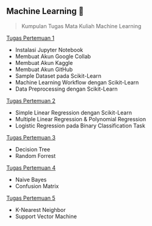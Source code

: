 ## Machine Learning 🤖
> Kumpulan Tugas Mata Kuliah Machine Learning

[Tugas Pertemuan 1](https://github.com/anamrepida/MachineLearning)
-   Instalasi Jupyter Notebook
-   Membuat Akun Google Collab
-   Membuat Akun Kaggle
-   Membuat Akun GitHub
-   Sample Dataset pada Scikit-Learn
-   Machine Learning Workflow dengan Scikit-Learn
-   Data Preprocessing dengan Scikit-Learn

[Tugas Pertemuan 2](https://github.com/anamrepida/MachineLearning)
-   Simple Linear Regression dengan Scikit-Learn
-   Multiple Linear Regression & Polynomial Regression
-   Logistic Regression pada Binary Classification Task

[Tugas Pertemuan 3](https://github.com/anamrepida/MachineLearning) 
-   Decision Tree
-   Random Forrest

[Tugas Pertemuan 4](https://github.com/anamrepida/MachineLearning) 
-   Naive Bayes
-   Confusion Matrix

[Tugas Pertemuan 5](https://github.com/anamrepida/MachineLearning) 
-   K-Nearest Neighbor
-   Support Vector Machine